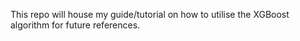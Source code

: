 This repo will house my guide/tutorial on how to utilise the XGBoost algorithm for future references.

